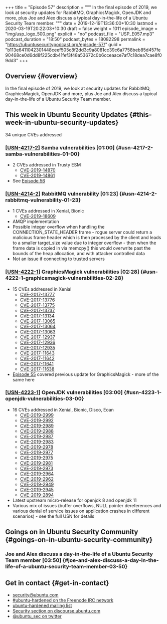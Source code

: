 +++
title = "Episode 57"
description = """
  In the final episode of 2019, we look at security updates for RabbitMQ,
  GraphicsMagick, OpenJDK and more, plus Joe and Alex discuss a typical
  day-in-the-life of a Ubuntu Security Team member.
  """
date = 2019-12-19T13:36:00+10:30
lastmod = 2020-03-19T20:22:03+10:30
draft = false
weight = 1011
episode_image = "img/usp_logo_500.png"
explicit = "no"
podcast_file = "USP_E057.mp3"
podcast_duration = "18:50"
podcast_bytes = 18082298
permalink = "https://ubuntusecuritypodcast.org/episode-57/"
guid = "b113e6411042301448ceef505c8f2dd3c9a8081cc39c6a7758beb85d457fe90468ce0d6dd8f225cdb41fef3f48a53672c0b6cceaace7af7c18dea7cae8f09dd3"
+++

## Overview {#overview}

In the final episode of 2019, we look at security updates for RabbitMQ,
GraphicsMagick, OpenJDK and more, plus Joe and Alex discuss a typical
day-in-the-life of a Ubuntu Security Team member.


## This week in Ubuntu Security Updates {#this-week-in-ubuntu-security-updates}

34 unique CVEs addressed


### [[USN-4217-2](https://usn.ubuntu.com/4217-2/)] Samba vulnerabilities [01:00] {#usn-4217-2-samba-vulnerabilities-01-00}

-   2 CVEs addressed in Trusty ESM
    -   [CVE-2019-14870](https://people.canonical.com/~ubuntu-security/cve/CVE-2019-14870) <!-- medium -->
    -   [CVE-2019-14861](https://people.canonical.com/~ubuntu-security/cve/CVE-2019-14861) <!-- medium -->
-   See [Episode 56](https://ubuntusecuritypodcast.org/episode-56/)


### [[USN-4214-2](https://usn.ubuntu.com/4214-2/)] RabbitMQ vulnerability [01:23] {#usn-4214-2-rabbitmq-vulnerability-01-23}

-   1 CVEs addressed in Xenial, Bionic
    -   [CVE-2019-18609](https://people.canonical.com/~ubuntu-security/cve/CVE-2019-18609) <!-- medium -->
-   AMQP implementation
-   Possible integer overflow when handling the CONNECTION\_STATE\_HEADER
    frame - rogue server could return a malicious frame header which is then
    processed by the client and leads to a smaller target\_size value due to
    integer overflow - then when the frame data is copied in via memcpy()
    this would overwrite past the bounds of the heap allocation, and with
    attacker controlled data
-   Not an issue if connecting to trusted servers


### [[USN-4222-1](https://usn.ubuntu.com/4222-1/)] GraphicsMagick vulnerabilities [02:28] {#usn-4222-1-graphicsmagick-vulnerabilities-02-28}

-   15 CVEs addressed in Xenial
    -   [CVE-2017-13777](https://people.canonical.com/~ubuntu-security/cve/CVE-2017-13777) <!-- medium -->
    -   [CVE-2017-13776](https://people.canonical.com/~ubuntu-security/cve/CVE-2017-13776) <!-- medium -->
    -   [CVE-2017-13775](https://people.canonical.com/~ubuntu-security/cve/CVE-2017-13775) <!-- medium -->
    -   [CVE-2017-13737](https://people.canonical.com/~ubuntu-security/cve/CVE-2017-13737) <!-- low -->
    -   [CVE-2017-13134](https://people.canonical.com/~ubuntu-security/cve/CVE-2017-13134) <!-- medium -->
    -   [CVE-2017-13065](https://people.canonical.com/~ubuntu-security/cve/CVE-2017-13065) <!-- medium -->
    -   [CVE-2017-13064](https://people.canonical.com/~ubuntu-security/cve/CVE-2017-13064) <!-- medium -->
    -   [CVE-2017-13063](https://people.canonical.com/~ubuntu-security/cve/CVE-2017-13063) <!-- medium -->
    -   [CVE-2017-12937](https://people.canonical.com/~ubuntu-security/cve/CVE-2017-12937) <!-- low -->
    -   [CVE-2017-12936](https://people.canonical.com/~ubuntu-security/cve/CVE-2017-12936) <!-- medium -->
    -   [CVE-2017-12935](https://people.canonical.com/~ubuntu-security/cve/CVE-2017-12935) <!-- low -->
    -   [CVE-2017-11643](https://people.canonical.com/~ubuntu-security/cve/CVE-2017-11643) <!-- medium -->
    -   [CVE-2017-11642](https://people.canonical.com/~ubuntu-security/cve/CVE-2017-11642) <!-- medium -->
    -   [CVE-2017-11641](https://people.canonical.com/~ubuntu-security/cve/CVE-2017-11641) <!-- medium -->
    -   [CVE-2017-11638](https://people.canonical.com/~ubuntu-security/cve/CVE-2017-11638) <!-- medium -->
-   [Episode 55](https://ubuntusecuritypodcast.org/episode-55/) covered previous update for GraphicsMagick - more of the same
    here


### [[USN-4223-1](https://usn.ubuntu.com/4223-1/)] OpenJDK vulnerabilities [03:00] {#usn-4223-1-openjdk-vulnerabilities-03-00}

-   16 CVEs addressed in Xenial, Bionic, Disco, Eoan
    -   [CVE-2019-2999](https://people.canonical.com/~ubuntu-security/cve/CVE-2019-2999) <!-- medium -->
    -   [CVE-2019-2992](https://people.canonical.com/~ubuntu-security/cve/CVE-2019-2992) <!-- medium -->
    -   [CVE-2019-2989](https://people.canonical.com/~ubuntu-security/cve/CVE-2019-2989) <!-- medium -->
    -   [CVE-2019-2988](https://people.canonical.com/~ubuntu-security/cve/CVE-2019-2988) <!-- medium -->
    -   [CVE-2019-2987](https://people.canonical.com/~ubuntu-security/cve/CVE-2019-2987) <!-- medium -->
    -   [CVE-2019-2983](https://people.canonical.com/~ubuntu-security/cve/CVE-2019-2983) <!-- medium -->
    -   [CVE-2019-2978](https://people.canonical.com/~ubuntu-security/cve/CVE-2019-2978) <!-- medium -->
    -   [CVE-2019-2977](https://people.canonical.com/~ubuntu-security/cve/CVE-2019-2977) <!-- medium -->
    -   [CVE-2019-2975](https://people.canonical.com/~ubuntu-security/cve/CVE-2019-2975) <!-- medium -->
    -   [CVE-2019-2981](https://people.canonical.com/~ubuntu-security/cve/CVE-2019-2981) <!-- medium -->
    -   [CVE-2019-2973](https://people.canonical.com/~ubuntu-security/cve/CVE-2019-2973) <!-- medium -->
    -   [CVE-2019-2964](https://people.canonical.com/~ubuntu-security/cve/CVE-2019-2964) <!-- medium -->
    -   [CVE-2019-2962](https://people.canonical.com/~ubuntu-security/cve/CVE-2019-2962) <!-- medium -->
    -   [CVE-2019-2949](https://people.canonical.com/~ubuntu-security/cve/CVE-2019-2949) <!-- medium -->
    -   [CVE-2019-2945](https://people.canonical.com/~ubuntu-security/cve/CVE-2019-2945) <!-- medium -->
    -   [CVE-2019-2894](https://people.canonical.com/~ubuntu-security/cve/CVE-2019-2894) <!-- medium -->
-   Latest upstream micro-release for openjdk 8 and openjdk 11
-   Various mix of issues (buffer overflows, NULL pointer dereferences and
    various denial of service issues on application crashes in different
    scenarios) - see the full USN for details


## Goings on in Ubuntu Security Community {#goings-on-in-ubuntu-security-community}


### Joe and Alex discuss a day-in-the-life of a Ubuntu Security Team member [03:50] {#joe-and-alex-discuss-a-day-in-the-life-of-a-ubuntu-security-team-member-03-50}


## Get in contact {#get-in-contact}

-   [security@ubuntu.com](mailto:security@ubuntu.com)
-   [#ubuntu-hardened on the Freenode IRC network](http://webchat.freenode.net/#ubuntu-hardened)
-   [ubuntu-hardened mailing list](https://lists.ubuntu.com/mailman/listinfo/ubuntu-hardened)
-   [Security section on discourse.ubuntu.com](https://discourse.ubuntu.com/c/security)
-   [@ubuntu\_sec on twitter](https://twitter.com/ubuntu%5Fsec)